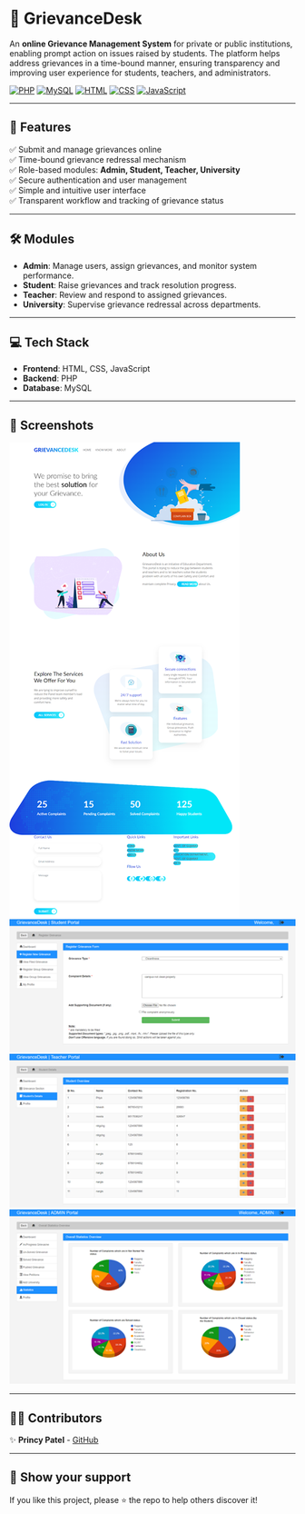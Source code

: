 # 📝 GrievanceDesk

An **online Grievance Management System** for private or public institutions, enabling prompt action on issues raised by students. The platform helps address grievances in a time-bound manner, ensuring transparency and improving user experience for students, teachers, and administrators.

[![PHP](https://img.shields.io/badge/PHP-777BB4?style=for-the-badge\&logo=php\&logoColor=white)](https://www.php.net/)
[![MySQL](https://img.shields.io/badge/MySQL-00758F?style=for-the-badge\&logo=mysql\&logoColor=white)](https://www.mysql.com/)
[![HTML](https://img.shields.io/badge/HTML5-E34F26?style=for-the-badge\&logo=html5\&logoColor=white)](https://developer.mozilla.org/en-US/docs/Web/HTML)
[![CSS](https://img.shields.io/badge/CSS3-1572B6?style=for-the-badge\&logo=css3\&logoColor=white)](https://developer.mozilla.org/en-US/docs/Web/CSS)
[![JavaScript](https://img.shields.io/badge/JavaScript-F7DF1E?style=for-the-badge\&logo=javascript\&logoColor=black)](https://developer.mozilla.org/en-US/docs/Web/JavaScript)

---

## 🚀 Features

✅ Submit and manage grievances online<br />
✅ Time-bound grievance redressal mechanism<br />
✅ Role-based modules: **Admin, Student, Teacher, University**<br />
✅ Secure authentication and user management<br />
✅ Simple and intuitive user interface<br />
✅ Transparent workflow and tracking of grievance status<br />

---

## 🛠️ Modules

* **Admin**: Manage users, assign grievances, and monitor system performance.
* **Student**: Raise grievances and track resolution progress.
* **Teacher**: Review and respond to assigned grievances.
* **University**: Supervise grievance redressal across departments.

---

## 💻 Tech Stack

* **Frontend**: HTML, CSS, JavaScript
* **Backend**: PHP
* **Database**: MySQL

---

## 📸 Screenshots

![dashboard](assets/images/Picture1.png)<br />
![student](assets/images/Picture2.png)<br />
![teacher](assets/images/Picture4.png)<br />
![admin](assets/images/Picture6.png)<br />

---

## 👩‍💻 Contributors

✨ **Princy Patel** - [GitHub](https://github.com/Princy9114)

---


## 🌟 Show your support

If you like this project, please ⭐ the repo to help others discover it!
